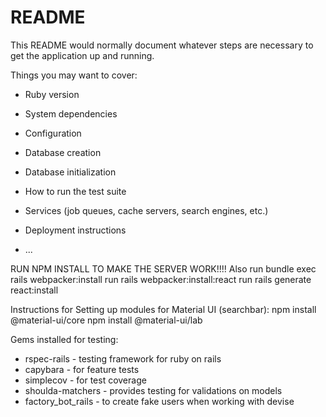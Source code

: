 # README

This README would normally document whatever steps are necessary to get the
application up and running.

Things you may want to cover:

* Ruby version

* System dependencies

* Configuration

* Database creation

* Database initialization

* How to run the test suite

* Services (job queues, cache servers, search engines, etc.)

* Deployment instructions

* ...



RUN NPM INSTALL TO MAKE THE SERVER WORK!!!!
Also run bundle exec rails webpacker:install
run rails webpacker:install:react
run rails generate react:install

Instructions for Setting up modules for Material UI (searchbar):
npm install @material-ui/core
npm install @material-ui/lab


Gems installed for testing:
- rspec-rails - testing framework for ruby on rails
- capybara - for feature tests
- simplecov - for test coverage
- shoulda-matchers - provides testing for validations on models
- factory_bot_rails - to create fake users when working with devise 
